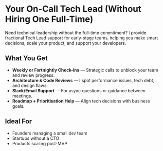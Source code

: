 # Your On-Call Tech Lead (Without Hiring One Full-Time)

Need technical leadership without the full-time commitment? I provide fractional Tech Lead support for early-stage teams, helping you make smart decisions, scale your product, and support your developers.

## What You Get

- **Weekly or Fortnightly Check-Ins** — Strategic calls to unblock your team and review progress.
- **Architecture & Code Reviews** — I spot performance issues, tech debt, and design flaws.
- **Slack/Email Support** — For async questions or guidance between meetings.
- **Roadmap + Prioritisation Help** — Align tech decisions with business goals.

## Ideal For

- Founders managing a small dev team
- Startups without a CTO
- Products scaling post-MVP